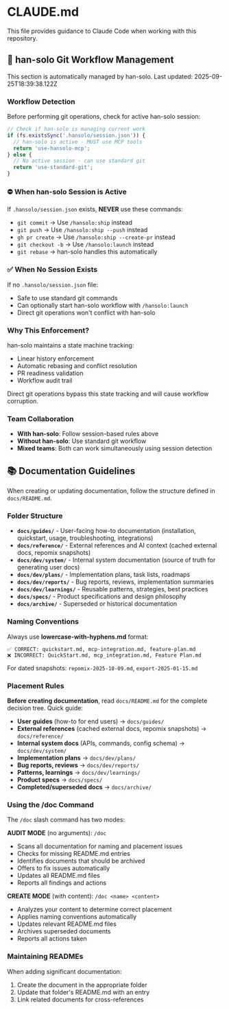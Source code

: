 # CLAUDE.md

This file provides guidance to Claude Code when working with this repository.

<!-- BEGIN HAN-SOLO MANAGED SECTION - DO NOT EDIT -->

## 🚀 han-solo Git Workflow Management

This section is automatically managed by han-solo. Last updated: 2025-09-25T18:39:38.122Z

### Workflow Detection

Before performing git operations, check for active han-solo session:

```javascript
// Check if han-solo is managing current work
if (fs.existsSync('.hansolo/session.json')) {
  // han-solo is active - MUST use MCP tools
  return 'use-hansolo-mcp';
} else {
  // No active session - can use standard git
  return 'use-standard-git';
}
```

### ⛔ When han-solo Session is Active

If `.hansolo/session.json` exists, **NEVER** use these commands:
- `git commit` → Use `/hansolo:ship` instead
- `git push` → Use `/hansolo:ship --push` instead
- `gh pr create` → Use `/hansolo:ship --create-pr` instead
- `git checkout -b` → Use `/hansolo:launch` instead
- `git rebase` → han-solo handles this automatically

### ✅ When No Session Exists

If no `.hansolo/session.json` file:
- Safe to use standard git commands
- Can optionally start han-solo workflow with `/hansolo:launch`
- Direct git operations won't conflict with han-solo

### Why This Enforcement?

han-solo maintains a state machine tracking:
- Linear history enforcement
- Automatic rebasing and conflict resolution
- PR readiness validation
- Workflow audit trail

Direct git operations bypass this state tracking and will cause workflow corruption.

### Team Collaboration

- **With han-solo**: Follow session-based rules above
- **Without han-solo**: Use standard git workflow
- **Mixed teams**: Both can work simultaneously using session detection

<!-- END HAN-SOLO MANAGED SECTION -->

## 📚 Documentation Guidelines

When creating or updating documentation, follow the structure defined in `docs/README.md`.

### Folder Structure

- **`docs/guides/`** - User-facing how-to documentation (installation, quickstart, usage, troubleshooting, integrations)
- **`docs/reference/`** - External references and AI context (cached external docs, repomix snapshots)
- **`docs/dev/system/`** - Internal system documentation (source of truth for generating user docs)
- **`docs/dev/plans/`** - Implementation plans, task lists, roadmaps
- **`docs/dev/reports/`** - Bug reports, reviews, implementation summaries
- **`docs/dev/learnings/`** - Reusable patterns, strategies, best practices
- **`docs/specs/`** - Product specifications and design philosophy
- **`docs/archive/`** - Superseded or historical documentation

### Naming Conventions

Always use **lowercase-with-hyphens.md** format:

```
✅ CORRECT: quickstart.md, mcp-integration.md, feature-plan.md
❌ INCORRECT: QuickStart.md, mcp_integration.md, Feature Plan.md
```

For dated snapshots: `repomix-2025-10-09.md`, `export-2025-01-15.md`

### Placement Rules

**Before creating documentation**, read `docs/README.md` for the complete decision tree. Quick guide:

- **User guides** (how-to for end users) → `docs/guides/`
- **External references** (cached external docs, repomix snapshots) → `docs/reference/`
- **Internal system docs** (APIs, commands, config schema) → `docs/dev/system/`
- **Implementation plans** → `docs/dev/plans/`
- **Bug reports, reviews** → `docs/dev/reports/`
- **Patterns, learnings** → `docs/dev/learnings/`
- **Product specs** → `docs/specs/`
- **Completed/superseded docs** → `docs/archive/`

### Using the /doc Command

The `/doc` slash command has two modes:

**AUDIT MODE** (no arguments): `/doc`
- Scans all documentation for naming and placement issues
- Checks for missing README.md entries
- Identifies documents that should be archived
- Offers to fix issues automatically
- Updates all README.md files
- Reports all findings and actions

**CREATE MODE** (with content): `/doc <name> <content>`
- Analyzes your content to determine correct placement
- Applies naming conventions automatically
- Updates relevant README.md files
- Archives superseded documents
- Reports all actions taken

### Maintaining READMEs

When adding significant documentation:
1. Create the document in the appropriate folder
2. Update that folder's README.md with an entry
3. Link related documents for cross-references